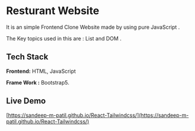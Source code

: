 
# Resturant Website

It is an simple Frontend Clone Website made by using pure JavaScript .

The Key topics used in this are : List and DOM .










## Tech Stack

**Frontend:** HTML, JavaScript

**Frame Work :** Bootstrap5.




## Live Demo

[https://sandeep-m-patil.github.io/React-Tailwindcss/](https://sandeep-m-patil.github.io/React-Tailwindcss/)

